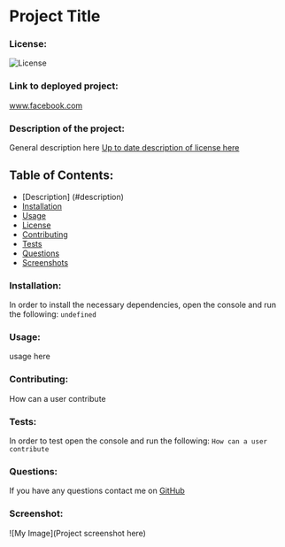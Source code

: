 # Project Title
### License:
![License](https://img.shields.io/badge/License-undefined-blue.svg)


### Link to deployed project:
www.facebook.com
### Description of the project:
General description here
[Up to date description of license here](https://opensource.org/licenses/undefined)
## Table of Contents: 
* [Description] (#description)
* [Installation](#installation)
* [Usage](#usage)
* [License](#license)
* [Contributing](#contributing)
* [Tests](#tests)
* [Questions](#questions)
* [Screenshots](#screenshot)
### Installation:
In order to install the necessary dependencies, open the console and run the following:
```undefined```
### Usage:
usage here
### Contributing:
How can a user contribute
### Tests:
In order to test open the console and run the following:
```How can a user contribute```
### Questions:
If you have any questions contact me on [GitHub](https://github.com/AmberZimmerman) 
### Screenshot:
![My Image](Project screenshot here) 
